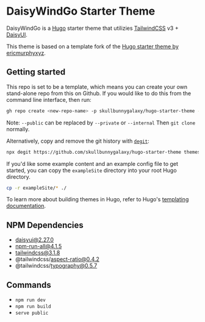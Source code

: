 # DaisyWindGo Starter Theme

DaisyWindGo is a [Hugo](https://gohugo.io/documentation/) starter theme that utilizies [TailwindCSS](https://tailwindcss.com/) v3 + [DaisyUI](https://daisyui.com/).

This theme is based on a template fork of the [Hugo starter theme by ericmurphyxyz](https://github.com/ericmurphyxyz/hugo-starter-theme).

## Getting started

This repo is set to be a template, which means you can create your own stand-alone repo from this on Github.
If you would like to do this from the command line interface, then run:

```bash
gh repo create <new-repo-name> -p skullbunnygalaxy/hugo-starter-theme --public
```

Note: `--public` can be replaced by `--private` or `--internal`
Then `git clone` normally.

Alternatively, copy and remove the git history with [`degit`](https://github.com/Rich-Harris/degit):

```bash
npx degit https://github.com/skullbunnygalaxy/hugo-starter-theme themes/<your-theme-name>
```

If you'd like some example content and an example config file to get started, you can copy the `exampleSite` directory into your root Hugo directory.

```bash
cp -r exampleSite/* ./
```

To learn more about building themes in Hugo, refer to Hugo's [templating documentation](https://gohugo.io/templates/).

## NPM Dependencies
- daisyui@2.27.0
- npm-run-all@4.1.5
- tailwindcss@3.1.8
- @tailwindcss/aspect-ratio@0.4.2
- @tailwindcss/typography@0.5.7

## Commands
- `npm run dev`
- `npm run build`
- `serve public`
